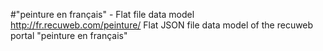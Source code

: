 #"peinture en français" - Flat file data model
http://fr.recuweb.com/peinture/
Flat JSON file data model of the recuweb portal "peinture en français"
